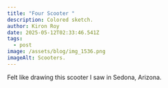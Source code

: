 ```yaml
---
title: "Four Scooter "
description: Colored sketch.
author: Kiron Roy
date: 2025-05-12T02:33:46.541Z
tags:
  - post
image: /assets/blog/img_1536.png
imageAlt: Scooters.
---
```

Felt like drawing this scooter I saw in Sedona, Arizona.